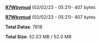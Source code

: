 [**R7Wbvmud**](/data/R7Wbvmud.txt) (02/02/23 - 05:21)- 407 bytes

[**R7Wbvmud**](/data/R7Wbvmud.txt) (02/02/23 - 05:21)- 407 bytes

**Total Datas**: 7818

**Total Size**: 52.03 MB / 52.0 MB